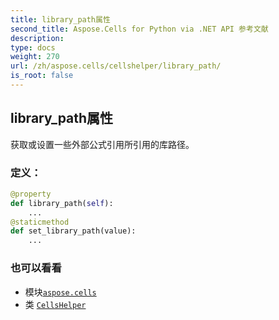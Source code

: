 ```yaml
---
title: library_path属性
second_title: Aspose.Cells for Python via .NET API 参考文献
description:
type: docs
weight: 270
url: /zh/aspose.cells/cellshelper/library_path/
is_root: false
---
```

## library_path属性

获取或设置一些外部公式引用所引用的库路径。
### 定义：
```python
@property
def library_path(self):
    ...
@staticmethod
def set_library_path(value):
    ...
```

### 也可以看看
* 模块[`aspose.cells`](../../)
* 类 [`CellsHelper`](/cells/python-net/zh/aspose.cells/cellshelper)
